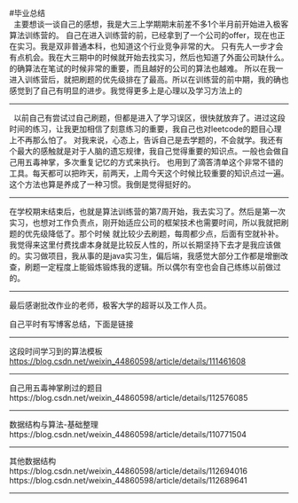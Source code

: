 #毕业总结<br>
&nbsp;&nbsp;主要想谈一谈自己的感想，我是大三上学期期末前差不多1个半月前开始进入极客算法训练营的。
自己在进入训练营的前，已经拿到了一个公司的offer，现在也正在实习。我是双非普通本科，也知道这个行业竞争非常的大。
只有先人一步才会有点机会。我在大三期中的时候就开始去找实习，然后也知道了外面公司缺什么。的确算法在笔试的时候非常的重要，而且越好的公司的算法也越难。
所以在我一进入训练营后，就把刷题的优先级排在了最高。所以在训练营的前中期，我的确也感觉到了自己有明显的进步。我觉得更多上是心理以及学习方法上的<br>
<hr>
&nbsp;&nbsp;以前自己有尝试过自己刷题，但都是进入了学习误区，很快就放弃了。进过这段时间的练习，让我更加相信了刻意练习的重要，我自己也对leetcode的题目心理上不再那么怕了。
对我来说，心态上，告诉自己是去学题的，不会就学。我还有个最大的感触就是对于人脑的遗忘规律，我自己觉得重要的知识点。一般也会做自己用五毒神掌，多次重复记忆的方式来执行。
也用到了滴答清单这个非常不错的工具。每天都可以把昨天，前两天，上周今天这个时候比较重要的知识点过一遍。这个方法也算是养成了一种习惯。我倒是觉得挺好的。
<hr>
在学校期末结束后，也就是算法训练营的第7周开始，我去实习了。然后是第一次实习，也想对工作负责点，刚开始适应公司的框架技术也需要时间，所以我就把刷题的优先级降低了。那个时候
就比较少去刷题，每周都少点，后面有空就补补。我觉得来这里付费找虐本身就是比较反人性的，所以长期坚持下去才是我应该做的。实习做项目，我从事的是java实习生，偏后端，我感觉大部分工作都是增删改查，刷题一定程度上能锻炼锻炼我的逻辑。所以偶尔有空也会自己练练以前做过的。
<hr>
最后感谢批改作业的老师，极客大学的超哥以及工作人员。

自己平时有写博客总结，下面是链接<hr>
这段时间学习到的算法模板
https://blog.csdn.net/weixin_44860598/article/details/111461608
<hr>
自己用五毒神掌刷过的题目
https://blog.csdn.net/weixin_44860598/article/details/112576085
<hr>
数据结构与算法-基础整理
https://blog.csdn.net/weixin_44860598/article/details/110771504
<hr>其他数据结构
https://blog.csdn.net/weixin_44860598/article/details/112694016
https://blog.csdn.net/weixin_44860598/article/details/112689641
<hr>
